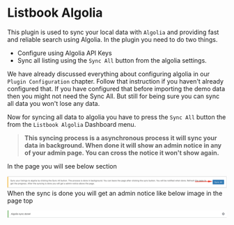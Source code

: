 # Listbook Algolia

This plugin is used to sync your local data with `Algolia` and providing fast and reliable search using Algolia. In the plugin you need to do two things.

* Configure using Algolia API Keys
* Sync all listing using the `Sync All` button from the algolia settings. 

We have already discussed everything about configuring algolia in our `Plugin Configuration` chapter. Follow that instruction if you haven't already configured that. If you have configured that before importing the demo data then you might not need  the Sync All. But still for being sure you can sync all data you won't lose any data.

Now for syncing all data to algolia you have to press the `Sync All` button the from the `Listbook Algolia` Dashboard menu.

> **This syncing process is a asynchronous process it will sync your data in background. When done it will show an admin notice in any of your admin page. You can cross the notice it won't show again.**

In the page you will see below section

![](/assets/sync-all-button.png)When the sync is done you will get an admin notice like below image in the page top

![](/assets/sync-done.png)

